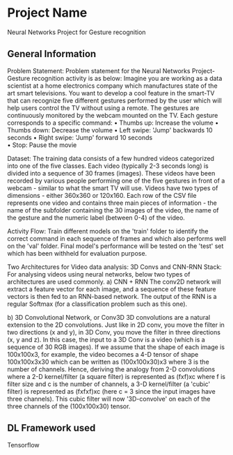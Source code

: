 # Project Name
Neural Networks Project for Gesture recognition

## General Information
Problem Statement:
Problem statement for the Neural Networks Project-Gesture recognition activity is as below:
Imagine you are working as a data scientist at a home electronics company which manufactures state of the art smart televisions. You want to develop a cool feature in the smart-TV that can recognize five different gestures performed by the user which will help users control the TV without using a remote.
The gestures are continuously monitored by the webcam mounted on the TV. Each gesture corresponds to a specific command:
•	Thumbs up:  Increase the volume
•	Thumbs down: Decrease the volume
•	Left swipe: 'Jump' backwards 10 seconds
•	Right swipe: 'Jump' forward 10 seconds  
•	Stop: Pause the movie

Dataset:
The training data consists of a few hundred videos categorized into one of the five classes. Each video (typically 2-3 seconds long) is divided into a sequence of 30 frames (images). These videos have been recorded by various people performing one of the five gestures in front of a webcam - similar to what the smart TV will use. Videos have two types of dimensions - either 360x360 or 120x160. Each row of the CSV file represents one video and contains three main pieces of information - the name of the subfolder containing the 30 images of the video, the name of the gesture and the numeric label (between 0-4) of the video.

Activity Flow:
Train different models on the 'train' folder to identify the correct command in each sequence of frames and which also performs well on the 'val' folder. Final model's performance will be tested on the 'test' set which has been withheld for evaluation purpose.

Two Architectures for Video data analysis: 3D Convs and CNN-RNN Stack:
For analysing videos using neural networks, below two types of architectures are used commonly. 
a)	CNN + RNN
The conv2D network will extract a feature vector for each image, and a sequence of these feature vectors is then fed to an RNN-based network. The output of the RNN is a regular Softmax  (for a classification problem such as this one).


b)	3D Convolutional Network, or Conv3D
3D convolutions are a natural extension to the 2D convolutions. Just like in 2D conv, you move the filter in two directions (x and y), in 3D Conv, you move the filter in three directions (x, y and z). In this case, the input to a 3D Conv is a video (which is a sequence of 30 RGB images). If we assume that the shape of each image is 100x100x3, for example, the video becomes a 4-D tensor of shape 100x100x3x30 which can be written as (100x100x30)x3 where 3 is the number of channels. Hence, deriving the analogy from 2-D convolutions where a 2-D kernel/filter (a square filter) is represented as (fxf)xc where f is filter size and c is the number of channels, a 3-D kernel/filter (a 'cubic' filter) is represented as (fxfxf)xc (here c = 3 since the input images have three channels). This cubic filter will now '3D-convolve' on each of the three channels of the (100x100x30) tensor.

## DL Framework used
Tensorflow
